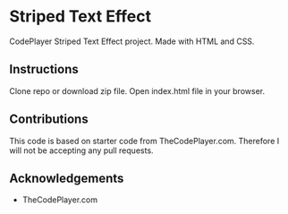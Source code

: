 # Striped Text Effect
CodePlayer Striped Text Effect project. Made with HTML and CSS.

## Instructions
Clone repo or download zip file. Open index.html file in your browser.

## Contributions
This code is based on starter code from TheCodePlayer.com. Therefore I will not be accepting any pull requests.

## Acknowledgements
* TheCodePlayer.com 
